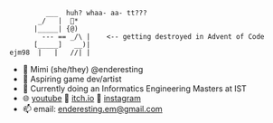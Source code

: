 ```
         ___  huh? whaa- aa- tt???
       _/   |  🔺*
      |_____| {@)
        --- == _/\ |    <-- getting destroyed in Advent of Code
      [_____]   __)| 
ejm98  |   |   //| |
```
- 🌾 Mimi (she/they) @enderesting
- 🍙 Aspiring game dev/artist
- 🌱 Currently doing an Informatics Engineering Masters at IST
- 🌐 [youtube](https://www.youtube.com/channel/UCW_tTycD3_Uhe22CBzBbEYw) 💛 [itch.io](https://enderesting.itch.io/) 💛 [instagram](https://www.instagram.com/enderesting/)
- 📫 email: enderesting.em@gmail.com

<!---
enderesting/enderesting is a ✨ special ✨ repository because its `README.md` (this file) appears on your GitHub profile.
You can click the Preview link to take a look at your changes.
--->
